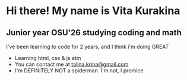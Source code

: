 [](https://user-images.githubusercontent.com/18350557/176309783-0785949b-9127-417c-8b55-ab5a4333674e.gif) Hi there! My name is Vita Kurakina
=====================================================================================================================================
Junior year OSU'26 studying coding and math
-------------------------------------------------------------

I've been learning to code for 2 years, and I think i'm doing GREAT

* Learning html, css & js atm
* You can contact me at [talina.krina@gmail.com](mailto:talina.krina@gmail.com)
* I'm DEFINITELY NOT a spiderman. I'm not, I promice.
